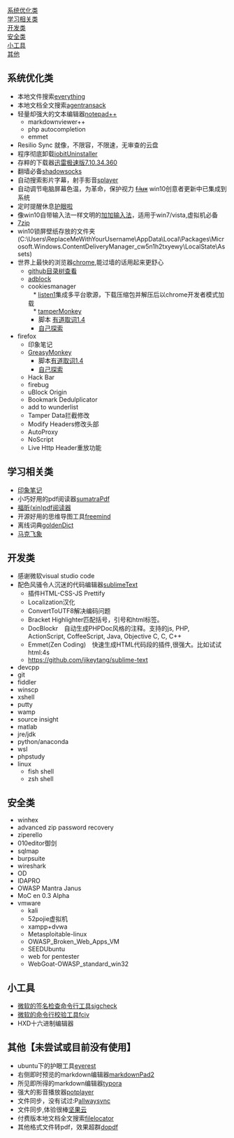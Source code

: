 
[系统优化类](#optimize)  
[学习相关类](#study)  
[开发类](#dev)  
[安全类](#sec)  
[小工具](#mini)  
[其他](#other)  
 <h2 id="optimize">系统优化类</h2>  

* 本地文件搜索[everything](http://www.voidtools.com/)
* 本地文档全文搜索[agentransack](https://www.mythicsoft.com/agentransack/download)  
* 轻量却强大的文本编辑器[notepad++](https://notepad-plus-plus.org/) 
	* markdownviewer++
	* php autocompletion
	* emmet
* Resilio Sync 就像，不限容，不限速，无审查的云盘  
* 程序彻底卸载[iobitUninstaller](https://iobit-uninstaller.en.softonic.com/)  
* 存粹的下载器[迅雷极速版7.10.34.360]( http://down.sandai.net/thunderspeed/ThunderSpeed1.0.34.360.exe)      
* 翻墙必备[shadowsocks](https://github.com/shadowsocks)    
* 自动搜索影片字幕，射手影音[splayer](http://www.splayer.org/)  
* 自动调节电脑屏幕色温，为革命，保护视力 ~~[f.lux](https://justgetflux.com/)~~  win10创意者更新中已集成到系统  
* 定时提醒休息[护眼啦](http://www.443w.com/hu/) 
* 像win10自带输入法一样文明的[加加输入法](http://dir.jjol.cn/Pyjj/index.aspx)，适用于win7/vista,虚拟机必备 
* [7zip](http://www.7-zip.org/) 
* win10锁屏壁纸存放的文件夹(C:\Users\ReplaceMeWithYourUsername\AppData\Local\Packages\Microsoft.Windows.ContentDeliveryManager_cw5n1h2txyewy\LocalState\Assets) 
* 世界上最快的浏览器[chrome](http://www.google.cn/chrome/browser/desktop/index.html),能过墙的话用起来更舒心  
    * [github目录树查看](https://chrome.google.com/webstore/detail/octotree/bkhaagjahfmjljalopjnoealnfndnagc)  
    * [adblock](https://chrome.google.com/webstore/search/adblock)  
    * cookiesmanager  
    * [listen1](https://github.com/listen1/listen1_chrome_extension)集成多平台歌源，下载压缩包并解压后以chrome开发者模式加载    
    * [tamperMonkey](http://tampermonkey.net/index.php?version=4.2.7&ext=dhdg&show=dhdg)   
        * 脚本 [有道取词1.4](https://greasyfork.org/zh-CN/scripts/12758-youdaodict)  
        * [自己探索](https://greasyfork.org/zh-CN/scripts/)  
* firefox  
    * 印象笔记  
    * [GreasyMonkey](https://addons.mozilla.org/zh-CN/firefox/addon/greasemonkey/?src=search)   
        * 脚本[有道取词1.4](https://greasyfork.org/zh-CN/scripts/12758-youdaodict)  
        * [自己探索](https://greasyfork.org/zh-CN/scripts/)  
    * Hack Bar  
    * firebug  
    * uBlock Origin  
    * Bookmark Dedulplicator  
    * add to wunderlist  
    * Tamper Data拦截修改  
    * Modify Headers修改头部  
    * AutoProxy  
    * NoScript  
    * Live Http Header重放功能  
<h2 id="study">学习相关类</h2> 

* [印象笔记](https://www.yinxiang.com/) 
* 小巧好用的pdf阅读器[sumatraPdf](https://www.sumatrapdfreader.org/free-pdf-reader.html) 
* [福昕(xin)pdf阅读器](https://www.foxitsoftware.cn/downloads/) 
* 开源好用的思维导图工具[freemind](https://sourceforge.net/projects/freemind/) 
* 离线词典[goldenDict](http://goldendict.org/) 
* [马克飞象](https://maxiang.io/) 
<h2 id="dev">开发类</h2>  

* 感谢微软visual studio code 
* 配色风骚令人沉迷的代码编辑器[sublimeText](http://www.sublimetext.com/) 
    * 插件HTML-CSS-JS Prettify 
    * Localization汉化 
    * ConvertToUTF8解决编码问题 
    * Bracket Highlighter匹配括号，引号和html标签。 
    * DocBlockr　自动生成PHPDoc风格的注释。支持的js, PHP, ActionScript, CoffeeScript, Java, Objective C, C, C++ 
    * Emmet(Zen Coding)　快速生成HTML代码段的插件,很强大。比如试试html:4s 
    * https://github.com/jikeytang/sublime-text 
* devcpp 
* git 
* fiddler 
* winscp 
* xshell 
* putty 
* wamp 
* source insight 
* matlab 
* jre/jdk 
* python/anaconda 
* wsl 
* phpstudy 
* linux 
    * fish shell 
    * zsh shell 
 <h2 id="sec">安全类</h2> 

* winhex 
* advanced zip password recovery 
* ziperello 
* 010editor御剑 
* sqlmap 
* burpsuite 
* wireshark 
* OD 
* IDAPRO 
* OWASP Mantra Janus
* MoC en 0.3 Alpha
* vmware 
    * kali 
    * 52pojie虚拟机 
    * xampp+dvwa 
    * Metasploitable-linux 
    * OWASP_Broken_Web_Apps_VM 
    * SEEDUbuntu 
    * web for pentester 
    * WebGoat-OWASP_standard_win32 
<h2 id="mini">小工具</h2>  

* [微软的签名检查命令行工具sigcheck](https://technet.microsoft.com/en-us/sysinternals/bb897441.aspx) 
* [微软的命令行校验工具fciv](https://support.microsoft.com/zh-cn/help/841290/availability-and-description-of-the-file-checksum-integrity-verifier-utility) 
* HXD十六进制编辑器 
<h2 id="other">其他【未尝试或目前没有使用】</h2> 

* ubuntu下的护眼工具[eyerest](http://forum.ubuntu.org.cn/viewtopic.php?f=137&t=392969) 
* 右侧即时预览的markdown编辑器[markdownPad2](http://markdownpad.com/) 
* 所见即所得的markdown编辑器[typora](https://typora.io/) 
* 强大的影音播放器[potplayer](http://potplayer.daum.net/?lang=zh_CN) 
* 文件同步，没有试过:P[allwaysync](https://allwaysync.com/) 
* 文件同步,体验很棒[坚果云](https://www.jianguoyun.com/) 
* 付费版本地文档全文搜索[filelocator](https://www.mythicsoft.com/filelocatorpro/download) 
* 其他格式文件转pdf，效果超群[dopdf](http://www.dopdf.com/quick-download.php) 
